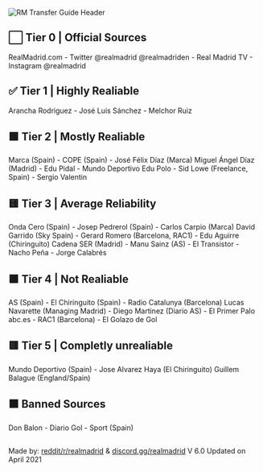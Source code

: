 ![RM Transfer Guide Header](https://user-images.githubusercontent.com/82177200/114086522-909a0b00-9867-11eb-9ed3-8d87756121c3.png)



## :white_large_square: Tier 0 | Official Sources

RealMadrid.com - Twitter @realmadrid @realmadriden - Real Madrid TV - Instagram @realmadrid


## :white_check_mark: Tier 1 | Highly Realiable

Arancha Rodriguez - José Luis Sánchez - Melchor Ruiz

## :green_square: Tier 2 | Mostly Realiable


Marca (Spain) -		COPE (Spain) - José Félix Díaz (Marca)
Miguel Ángel Díaz (Madrid) - Edu Pidal	 - 	Mundo Deportivo
Edu Polo - Sid Lowe (Freelance, Spain)	- 	Sergio Valentin					

## :yellow_square: Tier 3 | Average Reliability


Onda Cero (Spain)	 - Josep Pedrerol (Spain) - Carlos Carpio (Marca)
David Garrido (Sky Spain) - Gerard Romero (Barcelona, RAC1) - Edu Aguirre (Chiringuito)
Cadena SER (Madrid) - Manu Sainz (AS) - 	El Transistor - Nacho Peña - Jorge Calabrés		

## :orange_square: Tier 4 | Not Realiable


AS (Spain) - El Chiringuito (Spain) - Radio Catalunya (Barcelona)
Lucas Navarette (Managing Madrid) - Diego Martinez (Diario AS) - El Primer Palo		
abc.es - RAC1 (Barcelona) - 	El Golazo de Gol		

## :red_square: Tier 5 | Completly unrealiable


Mundo Deportivo (Spain) - Jose Alvarez Haya (El Chiringuito)
Guillem Balague (England/Spain)


## :black_large_square: Banned Sources

Don Balon - Diario Gol - Sport (Spain)		

##


Made by: [reddit/r/realmadrid](https://www.reddit.com/r/realmadrid) & [discord.gg/realmadrid](https://discord.com/invite/RealMadrid)
V 6.0 Updated on April 2021
